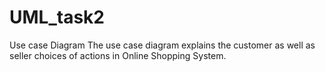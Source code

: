 # UML_task2
Use case Diagram
The use case diagram explains the customer as well as seller choices of actions in Online Shopping System. 
